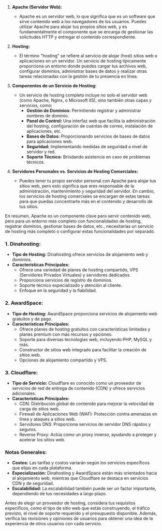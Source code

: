 
1. **Apache (Servidor Web):**
   - Apache es un servidor web, lo que significa que es un software que sirve contenido web a los navegadores de los usuarios. Puedes utilizar Apache para alojar tus propios sitios web, y es fundamentalmente el componente que se encarga de gestionar las solicitudes HTTP y entregar el contenido correspondiente.

2. **Hosting:**
   - El término "hosting" se refiere al servicio de alojar (host) sitios web o aplicaciones en un servidor. Un servicio de hosting típicamente proporciona un entorno donde puedes cargar tus archivos web, configurar dominios, administrar bases de datos y realizar otras tareas relacionadas con la gestión de tu presencia en línea.

3. **Componentes de un Servicio de Hosting:**
   - Un servicio de hosting completo incluye no solo el servidor web (como Apache, Nginx, o Microsoft IIS), sino también otras capas y servicios, como:
     - **Gestión de Dominios:** Permitiendo registrar y administrar nombres de dominio.
     - **Panel de Control:** Una interfaz web que facilita la administración del hosting, configuración de cuentas de correo, instalación de aplicaciones, etc.
     - **Bases de Datos:** Proporcionando servicios de bases de datos para aplicaciones web.
     - **Seguridad:** Implementando medidas de seguridad a nivel de servidor y red.
     - **Soporte Técnico:** Brindando asistencia en caso de problemas técnicos.

4. **Servidores Personales vs. Servicios de Hosting Comerciales:**
   - Puedes tener tu propio servidor personal con Apache para alojar tus sitios web, pero esto significa que eres responsable de la administración, mantenimiento y seguridad del servidor. En cambio, los servicios de hosting comerciales se encargan de estas tareas para que puedas concentrarte más en el contenido y desarrollo de tus sitios.

En resumen, Apache es un componente clave para servir contenido web, pero para un entorno más completo con funcionalidades de hosting, registrar dominios, gestionar bases de datos, etc., necesitarías un servicio de hosting más completo o configurar estas funcionalidades por separado.

### 1. **Dinahosting:**
- **Tipo de Hosting:** Dinahosting ofrece servicios de alojamiento web y dominios.
- **Características Principales:**
  - Ofrece una variedad de planes de hosting compartido, VPS (Servidores Privados Virtuales) y servidores dedicados.
  - Proporciona servicios de registro de dominios.
  - Soporte técnico especializado y atención al cliente.
  - Enfoque en la seguridad y la fiabilidad.

### 2. **AwardSpace:**
- **Tipo de Hosting:** AwardSpace proporciona servicios de alojamiento web gratuitos y de pago.
- **Características Principales:**
  - Ofrece planes de hosting gratuitos con características limitadas y planes premium con más recursos y opciones.
  - Soporte para diversas tecnologías web, incluyendo PHP, MySQL y más.
  - Constructor de sitios web integrado para facilitar la creación de sitios web.
  - Opciones de alojamiento compartido y VPS.

### 3. **Cloudflare:**
- **Tipo de Servicio:** Cloudflare es conocido como un proveedor de servicios de red de entrega de contenido (CDN) y ofrece servicios adicionales.
- **Características Principales:**
  - CDN: Distribución global de contenido para mejorar la velocidad de carga de sitios web.
  - Firewall de Aplicaciones Web (WAF): Protección contra amenazas en línea y ataques a sitios web.
  - Servidores DNS: Proporciona servicios de servidor DNS rápidos y seguros.
  - Reverse Proxy: Actúa como un proxy inverso, ayudando a proteger y acelerar los sitios web.

### Notas Generales:
- **Costos:** Las tarifas y costos variarán según los servicios específicos que elijas en cada plataforma.
- **Especialización:** Dinahosting y AwardSpace están más orientados hacia el alojamiento web, mientras que Cloudflare se destaca en servicios CDN y de seguridad.
- **Escalabilidad:** La escalabilidad también puede ser un factor importante, dependiendo de tus necesidades a largo plazo.

Antes de elegir un proveedor de hosting, considera tus requisitos específicos, como el tipo de sitio web que estás construyendo, el tráfico previsto, el nivel de soporte requerido y el presupuesto disponible. Además, verifica las revisiones y opiniones de usuarios para obtener una idea de la experiencia de otros usuarios con cada servicio.